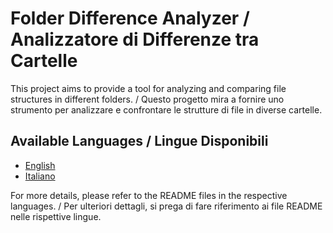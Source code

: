 # Folder Difference Analyzer / Analizzatore di Differenze tra Cartelle

This project aims to provide a tool for analyzing and comparing file structures in different folders. / Questo progetto mira a fornire uno strumento per analizzare e confrontare le strutture di file in diverse cartelle.

## Available Languages / Lingue Disponibili

- [English](README_en.md)
- [Italiano](README_it.md)

For more details, please refer to the README files in the respective languages. / Per ulteriori dettagli, si prega di fare riferimento ai file README nelle rispettive lingue.

